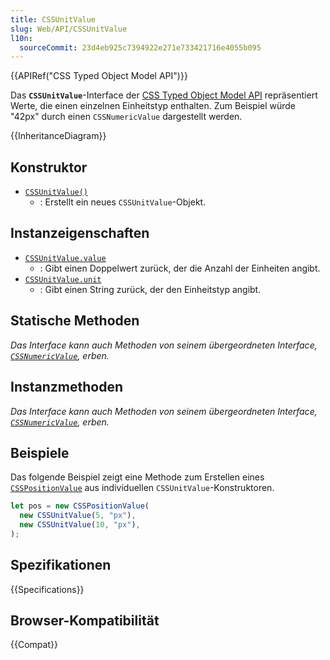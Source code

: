 ```yaml
---
title: CSSUnitValue
slug: Web/API/CSSUnitValue
l10n:
  sourceCommit: 23d4eb925c7394922e271e733421716e4055b095
---
```


{{APIRef("CSS Typed Object Model API")}}

Das **`CSSUnitValue`**-Interface der [CSS Typed Object Model API](/de/docs/Web/API/CSS_Object_Model#css_typed_object_model) repräsentiert Werte, die einen einzelnen Einheitstyp enthalten. Zum Beispiel würde "42px" durch einen `CSSNumericValue` dargestellt werden.

{{InheritanceDiagram}}

## Konstruktor

- [`CSSUnitValue()`](/de/docs/Web/API/CSSUnitValue/CSSUnitValue)
  - : Erstellt ein neues `CSSUnitValue`-Objekt.

## Instanzeigenschaften

- [`CSSUnitValue.value`](/de/docs/Web/API/CSSUnitValue/value)
  - : Gibt einen Doppelwert zurück, der die Anzahl der Einheiten angibt.
- [`CSSUnitValue.unit`](/de/docs/Web/API/CSSUnitValue/unit)
  - : Gibt einen String zurück, der den Einheitstyp angibt.

## Statische Methoden

_Das Interface kann auch Methoden von seinem übergeordneten Interface, [`CSSNumericValue`](/de/docs/Web/API/CSSNumericValue), erben._

## Instanzmethoden

_Das Interface kann auch Methoden von seinem übergeordneten Interface, [`CSSNumericValue`](/de/docs/Web/API/CSSNumericValue), erben._

## Beispiele

Das folgende Beispiel zeigt eine Methode zum Erstellen eines [`CSSPositionValue`](/de/docs/Web/API/CSSPositionValue) aus individuellen `CSSUnitValue`-Konstruktoren.

```js
let pos = new CSSPositionValue(
  new CSSUnitValue(5, "px"),
  new CSSUnitValue(10, "px"),
);
```

## Spezifikationen

{{Specifications}}

## Browser-Kompatibilität

{{Compat}}
